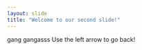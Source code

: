 ```yaml
---
layout: slide
title: "Welcome to our second slide!"
---
```

gang gangasss
Use the left arrow to go back!
